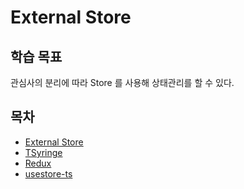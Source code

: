 # External Store

## 학습 목표

관심사의 분리에 따라 Store 를 사용해 상태관리를 할 수 있다.

## 목차

* [External Store](EXTERNALSTORE.md)
* [TSyringe](TSYRINGE.md)
* [Redux](REDUX.md)
* [usestore-ts](USESTORE.md)